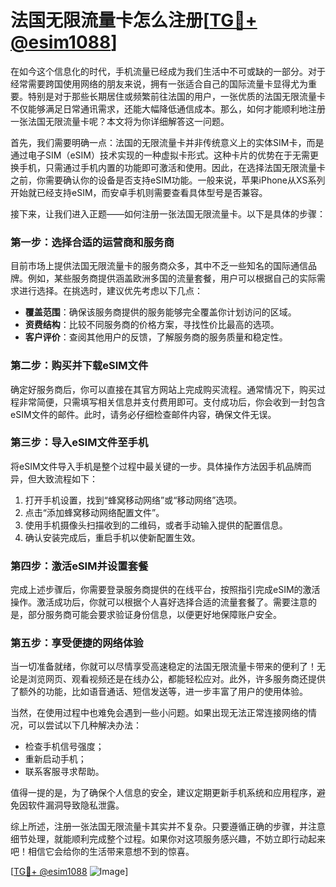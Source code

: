 # 法国无限流量卡怎么注册[[TG💪+ @esim1088](https://t.me/s/esim1088)]

在如今这个信息化的时代，手机流量已经成为我们生活中不可或缺的一部分。对于经常需要跨国使用网络的朋友来说，拥有一张适合自己的国际流量卡显得尤为重要。特别是对于那些长期居住或频繁前往法国的用户，一张优质的法国无限流量卡不仅能够满足日常通讯需求，还能大幅降低通信成本。那么，如何才能顺利地注册一张法国无限流量卡呢？本文将为你详细解答这一问题。

首先，我们需要明确一点：法国的无限流量卡并非传统意义上的实体SIM卡，而是通过电子SIM（eSIM）技术实现的一种虚拟卡形式。这种卡片的优势在于无需更换手机，只需通过手机内置的功能即可激活和使用。因此，在选择法国无限流量卡之前，你需要确认你的设备是否支持eSIM功能。一般来说，苹果iPhone从XS系列开始就已经支持eSIM，而安卓手机则需要查看具体型号是否兼容。

接下来，让我们进入正题——如何注册一张法国无限流量卡。以下是具体的步骤：

### 第一步：选择合适的运营商和服务商

目前市场上提供法国无限流量卡的服务商众多，其中不乏一些知名的国际通信品牌。例如，某些服务商提供涵盖欧洲多国的流量套餐，用户可以根据自己的实际需求进行选择。在挑选时，建议优先考虑以下几点：
- **覆盖范围**：确保该服务商提供的服务能够完全覆盖你计划访问的区域。
- **资费结构**：比较不同服务商的价格方案，寻找性价比最高的选项。
- **客户评价**：查阅其他用户的反馈，了解服务商的服务质量和稳定性。

### 第二步：购买并下载eSIM文件

确定好服务商后，你可以直接在其官方网站上完成购买流程。通常情况下，购买过程非常简便，只需填写相关信息并支付费用即可。支付成功后，你会收到一封包含eSIM文件的邮件。此时，请务必仔细检查邮件内容，确保文件无误。

### 第三步：导入eSIM文件至手机

将eSIM文件导入手机是整个过程中最关键的一步。具体操作方法因手机品牌而异，但大致流程如下：
1. 打开手机设置，找到“蜂窝移动网络”或“移动网络”选项。
2. 点击“添加蜂窝移动网络配置文件”。
3. 使用手机摄像头扫描收到的二维码，或者手动输入提供的配置信息。
4. 确认安装完成后，重启手机以使新配置生效。

### 第四步：激活eSIM并设置套餐

完成上述步骤后，你需要登录服务商提供的在线平台，按照指引完成eSIM的激活操作。激活成功后，你就可以根据个人喜好选择合适的流量套餐了。需要注意的是，部分服务商可能会要求验证身份信息，以便更好地保障账户安全。

### 第五步：享受便捷的网络体验

当一切准备就绪，你就可以尽情享受高速稳定的法国无限流量卡带来的便利了！无论是浏览网页、观看视频还是在线办公，都能轻松应对。此外，许多服务商还提供了额外的功能，比如语音通话、短信发送等，进一步丰富了用户的使用体验。

当然，在使用过程中也难免会遇到一些小问题。如果出现无法正常连接网络的情况，可以尝试以下几种解决办法：
- 检查手机信号强度；
- 重新启动手机；
- 联系客服寻求帮助。

值得一提的是，为了确保个人信息的安全，建议定期更新手机系统和应用程序，避免因软件漏洞导致隐私泄露。

综上所述，注册一张法国无限流量卡其实并不复杂。只要遵循正确的步骤，并注意细节处理，就能顺利完成整个过程。如果你对这项服务感兴趣，不妨立即行动起来吧！相信它会给你的生活带来意想不到的惊喜。

[[TG💪+ @esim1088](https://t.me/s/esim1088) ![Image](https://i.postimg.cc/4NQfJmqS/Snipaste-2025-05-13-00-14-12.png)]